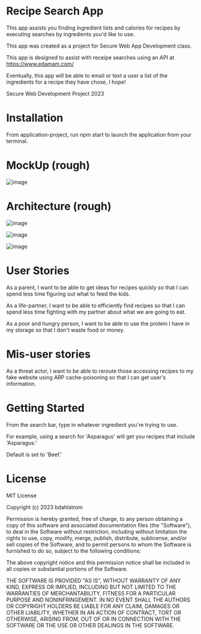 # Recipe Search App

This app assists you finding ingredient lists and calories for recipes by executing searches by ingredients you'd like to use.

This app was created as a project for Secure Web App Development class.

This app is designed to assist with receipe searches using an API at https://www.edamam.com/

Eventually, this app will be able to email or text a user a list of the ingredients for a recipe they have chose, I hope!

Secure Web Development Project 2023

# Installation

From application-project, run npm start to launch the application from your terminal.

# MockUp (rough)

![image](https://github.com/bdahlstrom/SecWebProj2023/assets/144755717/888bb916-acc0-4330-bd45-219a5879e659)


# Architecture (rough)

![image](https://github.com/bdahlstrom/SecWebProj2023/assets/144755717/b2c1cab6-e427-43da-bbdc-75113fa1a6aa)

![image](https://github.com/bdahlstrom/SecWebProj2023/assets/144755717/db9b5743-7700-4533-8b78-24f919c72a05)

![image](https://github.com/bdahlstrom/SecWebProj2023/assets/144755717/7c444d80-ad17-4ad4-bb51-4ffa4d53fab4)




# User Stories

As a parent, I want to be able to get ideas for recipes quickly so that I can spend less time figuring out what to feed the kids.

As a life-partner, I want to be able to efficiently find recipes so that I can spend less time fighting with my partner about what we are going to eat.

As a poor and hungry person, I want to be able to use the protein I have in my storage so that I don't waste food or money.

# Mis-user stories

As a threat actor, I want to be able to reroute those accessing recipes to my fake website using ARP cache-poisoning so that I can get user's information.

# Getting Started

From the search bar, type in whatever ingredient you're trying to use.

For example, using a search for 'Asparagus' will get you recipes that include 'Asparagus.'  

Default is set to 'Beef.'


# License

MIT License

Copyright (c) 2023 bdahlstrom

Permission is hereby granted, free of charge, to any person obtaining a copy
of this software and associated documentation files (the "Software"), to deal
in the Software without restriction, including without limitation the rights
to use, copy, modify, merge, publish, distribute, sublicense, and/or sell
copies of the Software, and to permit persons to whom the Software is
furnished to do so, subject to the following conditions:

The above copyright notice and this permission notice shall be included in all
copies or substantial portions of the Software.

THE SOFTWARE IS PROVIDED "AS IS", WITHOUT WARRANTY OF ANY KIND, EXPRESS OR
IMPLIED, INCLUDING BUT NOT LIMITED TO THE WARRANTIES OF MERCHANTABILITY,
FITNESS FOR A PARTICULAR PURPOSE AND NONINFRINGEMENT. IN NO EVENT SHALL THE
AUTHORS OR COPYRIGHT HOLDERS BE LIABLE FOR ANY CLAIM, DAMAGES OR OTHER
LIABILITY, WHETHER IN AN ACTION OF CONTRACT, TORT OR OTHERWISE, ARISING FROM,
OUT OF OR IN CONNECTION WITH THE SOFTWARE OR THE USE OR OTHER DEALINGS IN THE
SOFTWARE.






